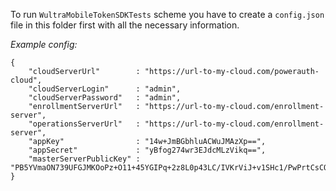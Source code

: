 To run `WultraMobileTokenSDKTests` scheme you have to create a `config.json` file in this folder first with all the necessary information.

_Example config:_

```
{
    "cloudServerUrl"        : "https://url-to-my-cloud.com/powerauth-cloud",
    "cloudServerLogin"      : "admin",
    "cloudServerPassword"   : "admin",
    "enrollmentServerUrl"   : "https://url-to-my-cloud.com/enrollment-server",
    "operationsServerUrl"   : "https://url-to-my-cloud.com/enrollment-server",
    "appKey"                : "14w+JmBGbhluACWuJMAzXp==",
    "appSecret"             : "yBfog274wr3EJdcMLzVikq==",
    "masterServerPublicKey" : "PB5YVmaON739UFGJMKOoPz+O11+45YGIPq+2z8L0p43LC/IVKrViJ+v1SHc1/PwPrtCsCQ5FX4fOFOJEFZZPLFs=",
}
```
